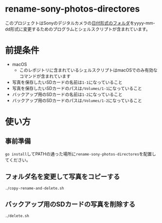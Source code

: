 # rename-sony-photos-directores

このプロジェクトはSonyのデジタルカメラの[日付形式のフォルダ](https://www.sony.jp/ServiceArea/impdf/pdf/44879440M.w-JP/jp/contents/TP0000220296.html)をyyyy-mm-dd形式に変更するためのプログラムとシェルスクリプトが含まれています。

# 前提条件

- macOS
  - このレポジトリに含まれているシェルスクリプトはmacOSでのみ有効なコマンドが含まれています
- 写真を保存したいSDカードの名前は`1-1`になっていること
- 写真を保存したいSDカードのパスは`/Volumes/1-1`になっていること
- バックアップ用のSDカードの名前は`1-2`になっていること
- バックアップ用のSDカードのパスは`/Volumes/1-2`になっていること



# 使い方

## 事前準備

`go install`してPATHの通った場所に`rename-sony-photos-directores`を配置してください。



## フォルダ名を変更して写真をコピーする

```
./copy-rename-and-delete.sh
```

## バックアップ用のSDカードの写真を削除する
```
./delete.sh
```